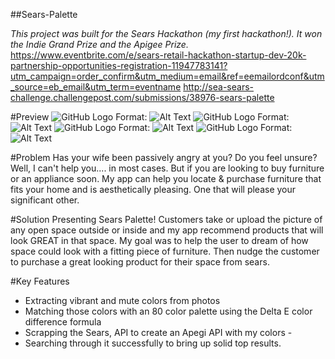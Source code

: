 ##Sears-Palette

*This project was built for the Sears Hackathon (my first hackathon!). It won the Indie Grand Prize and the Apigee Prize.*
https://www.eventbrite.com/e/sears-retail-hackathon-startup-dev-20k-partnership-opportunities-registration-11947783141?utm_campaign=order_confirm&utm_medium=email&ref=eemailordconf&utm_source=eb_email&utm_term=eventname
http://sea-sears-challenge.challengepost.com/submissions/38976-sears-palette

#Preview
![GitHub Logo](http://challengepost-s3-challengepost.netdna-ssl.com/photos/production/solution_photos/000/277/879/datas/xlarge.png)
Format: ![Alt Text](url)
![GitHub Logo](http://challengepost-s3-challengepost.netdna-ssl.com/photos/production/solution_photos/000/277/841/datas/xlarge.png)
Format: ![Alt Text](url)
![GitHub Logo](http://challengepost-s3-challengepost.netdna-ssl.com/photos/production/solution_photos/000/277/828/datas/xlarge.png)
Format: ![Alt Text](url)
![GitHub Logo](http://challengepost-s3-challengepost.netdna-ssl.com/photos/production/solution_photos/000/277/830/datas/xlarge.png)
Format: ![Alt Text](url)

#Problem
Has your wife been passively angry at you? Do you feel unsure? Well, I can't help you.... in most cases. But if you are looking to buy furniture or an appliance soon. My app can help you locate & purchase furniture that fits your home and is aesthetically pleasing. One that will please your significant other.

#Solution
Presenting Sears Palette! Customers take or upload the picture of any open space outside or inside and my app recommend products that will look GREAT in that space. My goal was to help the user to dream of how space could look with a fitting piece of furniture. Then nudge the customer to purchase a great looking product for their space from sears.

#Key Features
* Extracting vibrant and mute colors from photos
* Matching those colors with an 80 color palette using the Delta E color difference formula
* Scrapping the Sears, API to create an Apegi API with my colors -
* Searching through it successfully to bring up solid top results.
